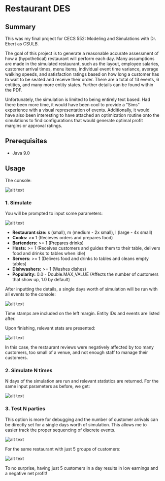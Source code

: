 # Restaurant DES

## Summary

This was my final project for CECS 552: Modeling and Simulations with Dr. Ebert as CSULB.

The goal of this project is to generate a reasonable accurate assessment of how a (hypothetical) restaurant will perform each day. Many assumptions are made in the simulated restaurant, such as the layout, employee salaries, customer arrival times, menu items, individual event time variance, average walking speeds, and satisfaction ratings based on how long a customer has to wait to be seated and receive their order. There are a total of 13 events, 6 entities, and many more entity states. Further details can be found within the PDF.

Unfortunately, the simulation is limited to being entirely text based. Had there been more time, it would have been cool to provide a "Sims" experience with a visual representation of events. Additionally, it would have also been interesting to have attached an optimization routine onto the simulations to find configurations that would generate optimal profit margins or approval ratings.

## Prerequisites
* Java 9.0

## Usage
The console:

![alt text](../media/media/console.PNG?raw=true)

### 1. Simulate
You will be prompted to input some parameters:

![alt text](../media/media/1-1.PNG?raw=true)

* **Restaurant size:** s (small), m (medium - 2x small), l (large - 4x small)
* **Cooks:** >= 1 (Recieves orders and prepares food)
* **Bartenders:** >= 1 (Prepares drinks)
* **Hosts:** >= 1 (Receives customers and guides them to their table, delivers food and drinks to tables when idle)
* **Servers:** >= 1 (Delivers food and drinks to tables and cleans empty tables)
* **Dishwashers:** >= 1 (Washes dishes)
* **Popularity:** 0.0 - Double.MAX_VALUE (Affects the number of customers that show up, 1.0 by default)

After inputting the details, a single days worth of simulation will be run with all events to the console:

![alt text](../media/media/1-2.PNG?raw=true)

Time stamps are included on the left margin. Entity IDs and events are listed after.

Upon finishing, relevant stats are presented:

![alt text](../media/media/1-3.PNG?raw=true)

In this case, the restaurant reviews were negatively affected by too many customers, too small of a venue, and not enough staff to manage their customers.

### 2. Simulate N times
N days of the simulation are run and relevant statistics are returned. For the same input parameters as before, we get:

![alt text](../media/media/2.PNG?raw=true)

### 3. Test N parties
This option is more for debugging and the number of customer arrivals can be directly set for a single days worth of simulation. This allows me to easier track the proper sequencing of discrete events.

![alt text](../media/media/3-1.PNG?raw=true)

For the same restaurant with just 5 groups of customers:

![alt text](../media/media/3-2.PNG?raw=true)

To no surprise, having just 5 customers in a day results in low earnings and a negative net profit!
